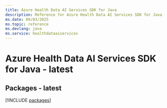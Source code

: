 ```yaml
---
title: Azure Health Data AI Services SDK for Java
description: Reference for Azure Health Data AI Services SDK for Java
ms.date: 09/03/2025
ms.topic: reference
ms.devlang: java
ms.service: healthdataaiservices
---
```

# Azure Health Data AI Services SDK for Java - latest
## Packages - latest
[!INCLUDE [packages](health-data-ai-services-index.md)]